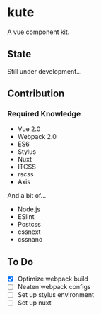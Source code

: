 # kute
A vue component kit.

## State
Still under development...

## Contribution
### Required Knowledge
- Vue 2.0
- Webpack 2.0
- ES6
- Stylus
- Nuxt
- ITCSS
- rscss
- Axis

And a bit of...
- Node.js
- ESlint
- Postcss
- cssnext
- cssnano

## To Do
- [x] Optimize webpack build
- [ ] Neaten webpack configs
- [ ] Set up stylus environment
- [ ] Set up nuxt
